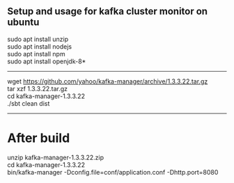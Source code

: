 ## Setup and usage for kafka cluster monitor on ubuntu
  
sudo apt install unzip  
sudo apt install nodejs  
sudo apt install npm  
sudo apt install openjdk-8*  
  
---
  
wget https://github.com/yahoo/kafka-manager/archive/1.3.3.22.tar.gz  
tar xzf 1.3.3.22.tar.gz  
cd kafka-manager-1.3.3.22  
./sbt clean dist  
  
---
  
# After build  
  
unzip kafka-manager-1.3.3.22.zip  
cd kafka-manager-1.3.3.22  
bin/kafka-manager -Dconfig.file=conf/application.conf -Dhttp.port=8080  
